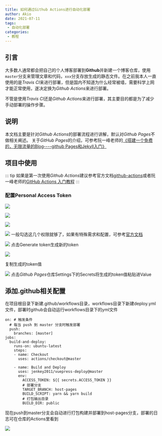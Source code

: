 ```yaml
---
title: 如何通过Github Actions进行自动化部署
author: Akio
date: 2021-07-11
tags:
 - 自动化部署
categories: 
 - 教程
---
```


## 引言

大多数人通常都会把自己的个人博客部署到**Github**并新建一个博客仓库，使用`master`分支来管理文章和代码，`xxx`分支存放生成的静态文件。在之前我本人一直使用的是*Travis CI*来进行部署，但是国内不知道为什么经常被墙，需要科学上网才能正常使用，遂决定换为*Github Actions*来进行部署。

不管是使用*Travis CI*还是*Github Actions*来进行部署，其主要目的都是为了减少手动部署的操作步骤。

## 说明
本文档主要是针对*Github Actions*的部署流程进行讲解，默认对*Github Pages*不做相关阐述。
关于*GitHub Pages*的介绍，可参考阮一峰老师的[《搭建一个免费的，无限流量的Blog----github Pages和Jekyll入门》](http://www.ruanyifeng.com/blog/2012/08/blogging_with_jekyll.html)

## 项目中使用

::: tip
如果是第一次使用*Github Actions*建议参考官方文档[github-actions](https://github.com/features/actions)或者阮一峰老师的[GitHub Actions 入门教程](http://www.ruanyifeng.com/blog/2019/09/getting-started-with-github-actions.html?hmsr=codercto.com&utm_medium=codercto.com&utm_source=codercto.com)
:::

### 配置Personal Access Token

![](../../../.vuepress/public/images/userbar-account-settings.png)

![](../../../.vuepress/public/images/personal_access_tokens_tab.png)

![](../../../.vuepress/public/images/1625999301987.jpg)

![](../../../.vuepress/public/images/1625999591042.jpg)
一般勾选这几个权限就够了，如果有特殊需求和配置，可参考[官方文档](https://docs.github.com/en/github/authenticating-to-github/keeping-your-account-and-data-secure/creating-a-personal-access-token)

![](../../../.vuepress/public/images/1626016646783.jpg)
点击Generate token生成新的token

![](../../../.vuepress/public/images/1626016805729.jpg)

复制生成的token值

![](../../../.vuepress/public/images/1626017737041.jpg)
点击*Github Pages*仓库Settings下的Secrets将生成的token值粘贴进Value

## 添加.github相关配置
在项目根目录下新建.github/workflows目录，workflows目录下新建deploy.yml文件，部署时github会自动运行workflows目录下的yml文件

```
on: # 触发条件
  # 每当 push 到 master 分支时触发部署
  push:
    branches: [master]
jobs:
  build-and-deploy:
    runs-on: ubuntu-latest
    steps:
    - name: Checkout
      uses: actions/checkout@master

    - name: Build and Deploy
      uses: jenkey2011/vuepress-deploy@master
      env:
        ACCESS_TOKEN: ${{ secrets.ACCESS_TOKEN }}
        # 部署分支
        TARGET_BRANCH: host-pages
        BUILD_SCRIPT: yarn && yarn build
        # 打包输出目录
        BUILD_DIR: public

```

现在push到master分支会自动进行打包构建并部署到host-pages分支，部署的日志可在仓库的Actions里看到

![](../../../.vuepress/public/images/1626019143243.jpg)